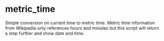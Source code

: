 # metric_time
Simple conversion on current time to metric time. Metric time information from Wikipedia only references hours and minutes but this script will return a step further and show date and time.

